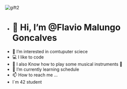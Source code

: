 ![gift2](https://github.com/user-attachments/assets/a30ad92b-5640-4066-9aeb-3fdf25a29425)

- # 👋 Hi, I’m @Flavio Malungo Goncalves
- 👀 I’m interested in comtuputer sciece
- 💻 I like to code
- 🎷 I also Know how to play some musical instruments 🥁
- 🌱 I’m currently learning schedule
- 📫 How to reach me ...
- I´m 42 student

<!---
flaviogonca/flaviogonca is a ✨ special ✨ repository because its `README.md` (this file) appears on your GitHub profile.
You can click the Preview link to take a look at your changes.
--->
